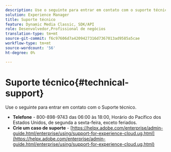 ```yaml
---
description: Use o seguinte para entrar em contato com o suporte técnico.
solution: Experience Manager
title: Suporte técnico
feature: Dynamic Media Classic, SDK/API
role: Desenvolvedor,Profissional de negócios
translation-type: tm+mt
source-git-commit: f6c97606d7a4209427316d7367013ad9585a5cae
workflow-type: tm+mt
source-wordcount: '56'
ht-degree: 0%

---
```



# Suporte técnico{#technical-support}

Use o seguinte para entrar em contato com o Suporte técnico.

* **Telefone**  - 800-898-9743 das 06:00 às 18:00, Horário do Pacífico dos Estados Unidos, de segunda a sexta-feira, exceto feriados.
* **Crie um caso de suporte**  -  [https://helpx.adobe.com/enterprise/admin-guide.html/enterprise/using/support-for-experience-cloud.ug.html](https://helpx.adobe.com/enterprise/admin-guide.html/enterprise/using/support-for-experience-cloud.ug.html)

